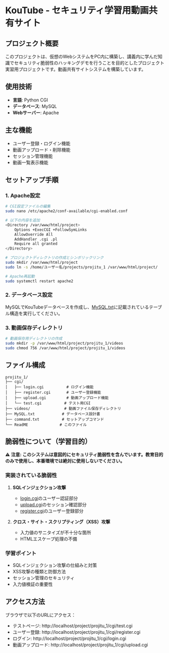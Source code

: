 # KouTube - セキュリティ学習用動画共有サイト

## プロジェクト概要
このプロジェクトは、仮想のWebシステムをPC内に構築し、講義内に学んだ知識でセキュリティ脆弱性のハッキングデモを行うことを目的としたプロジェクト実習用プロジェクトです。動画共有サイトシステムを構築しています。

## 使用技術
- **言語**: Python CGI
- **データベース**: MySQL
- **Webサーバー**: Apache

## 主な機能
- ユーザー登録・ログイン機能
- 動画アップロード・削除機能
- セッション管理機能
- 動画一覧表示機能

## セットアップ手順

### 1. Apache設定
```bash
# CGI設定ファイルの編集
sudo nano /etc/apache2/conf-available/cgi-enabled.conf

# 以下の内容を追加
<Directory /var/www/html/project>
    Options +ExecCGI +FollowSymLinks
    AllowOverride All
    AddHandler .cgi .pl
    Require all granted
</Directory>

# プロジェクトディレクトリの作成とシンボリックリンク
sudo mkdir /var/www/html/project
sudo ln -s /home/ユーザー名/projects/projitu_1 /var/www/html/project/

# Apache再起動
sudo systemctl restart apache2
```

### 2. データベース設定
MySQLでKouTubeデータベースを作成し、[MySQL.txt](setups/MySQL.txt)に記載されているテーブル構造を実行してください。

### 3. 動画保存ディレクトリ
```bash
# 動画保存用ディレクトリの作成
sudo mkdir -p /var/www/html/project/projitu_1/videos
sudo chmod 756 /var/www/html/project/projitu_1/videos
```

## ファイル構成
```
projitu_1/
├── cgi/
│   ├── login.cgi          # ログイン機能
│   ├── register.cgi       # ユーザー登録機能
│   ├── upload.cgi         # 動画アップロード機能
│   └── test.cgi          # テスト用CGI
├── videos/               # 動画ファイル保存ディレクトリ
├── MySQL.txt            # データベース設計書
├── command.txt          # セットアップコマンド
└── ReadME              # このファイル
```

## 脆弱性について（学習目的）
⚠️ **注意: このシステムは意図的にセキュリティ脆弱性を含んでいます。教育目的のみで使用し、本番環境では絶対に使用しないでください。**

### 実装されている脆弱性
1. **SQLインジェクション攻撃**
   - [login.cgi](cgi/login.cgi)のユーザー認証部分
   - [upload.cgi](cgi/upload.cgi)のセッション確認部分
   - [register.cgi](cgi/register.cgi)のユーザー登録部分

2. **クロス・サイト・スクリプティング（XSS）攻撃**
   - 入力値のサニタイズが不十分な箇所
   - HTMLエスケープ処理の不備

### 学習ポイント
- SQLインジェクション攻撃の仕組みと対策
- XSS攻撃の種類と防御方法
- セッション管理のセキュリティ
- 入力値検証の重要性

## アクセス方法
ブラウザで以下のURLにアクセス：
- テストページ: http://localhost/project/projitu_1/cgi/test.cgi
- ユーザー登録: http://localhost/project/projitu_1/cgi/register.cgi
- ログイン: http://localhost/project/projitu_1/cgi/login.cgi
- 動画アップロード: http://localhost/project/projitu_1/cgi/upload.cgi
